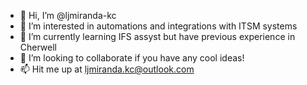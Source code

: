 - 👋 Hi, I’m @ljmiranda-kc
- 👀 I’m interested in automations and integrations with ITSM systems
- 🌱 I’m currently learning IFS assyst but have previous experience in Cherwell
- 💞️ I’m looking to collaborate if you have any cool ideas!
- 📫 Hit me up at ljmiranda.kc@outlook.com

<!---
ljmiranda-kc/ljmiranda-kc is a ✨ special ✨ repository because its `README.md` (this file) appears on your GitHub profile.
You can click the Preview link to take a look at your changes.
--->
